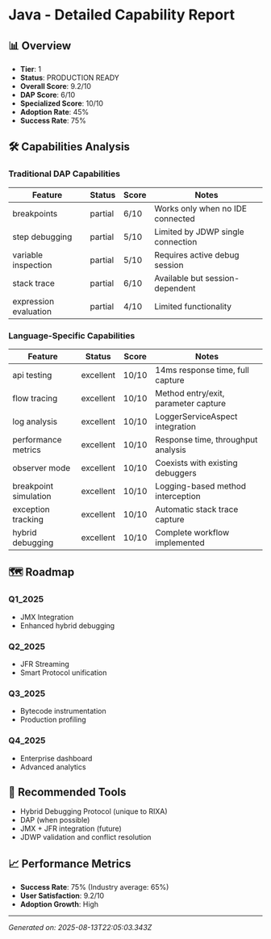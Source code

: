 # Java - Detailed Capability Report

## 📊 Overview

- **Tier**: 1
- **Status**: PRODUCTION READY
- **Overall Score**: 9.2/10
- **DAP Score**: 6/10
- **Specialized Score**: 10/10
- **Adoption Rate**: 45%
- **Success Rate**: 75%

## 🛠️ Capabilities Analysis

### Traditional DAP Capabilities
| Feature | Status | Score | Notes |
|---------|--------|-------|-------|
| breakpoints | partial | 6/10 | Works only when no IDE connected |
| step debugging | partial | 5/10 | Limited by JDWP single connection |
| variable inspection | partial | 5/10 | Requires active debug session |
| stack trace | partial | 6/10 | Available but session-dependent |
| expression evaluation | partial | 4/10 | Limited functionality |

### Language-Specific Capabilities
| Feature | Status | Score | Notes |
|---------|--------|-------|-------|
| api testing | excellent | 10/10 | 14ms response time, full capture |
| flow tracing | excellent | 10/10 | Method entry/exit, parameter capture |
| log analysis | excellent | 10/10 | LoggerServiceAspect integration |
| performance metrics | excellent | 10/10 | Response time, throughput analysis |
| observer mode | excellent | 10/10 | Coexists with existing debuggers |
| breakpoint simulation | excellent | 10/10 | Logging-based method interception |
| exception tracking | excellent | 10/10 | Automatic stack trace capture |
| hybrid debugging | excellent | 10/10 | Complete workflow implemented |

## 🗺️ Roadmap

### Q1_2025
- JMX Integration
- Enhanced hybrid debugging

### Q2_2025
- JFR Streaming
- Smart Protocol unification

### Q3_2025
- Bytecode instrumentation
- Production profiling

### Q4_2025
- Enterprise dashboard
- Advanced analytics

## 🔧 Recommended Tools

- Hybrid Debugging Protocol (unique to RIXA)
- DAP (when possible)
- JMX + JFR integration (future)
- JDWP validation and conflict resolution

## 📈 Performance Metrics

- **Success Rate**: 75% (Industry average: 65%)
- **User Satisfaction**: 9.2/10
- **Adoption Growth**: High

---
*Generated on: 2025-08-13T22:05:03.343Z*
